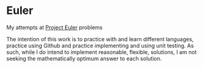 # Euler
My attempts at [Project Euler](https://projecteuler.net/archives) problems

The intention of this work is to practice with and learn different languages, practice using Github and practice implementing and using unit testing. As such, while I do intend to implement reasonable, flexible, solutions, I am not seeking the mathematically optimum answer to each solution.

